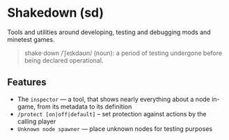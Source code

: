 # Shakedown (sd)
Tools and utilities around developing, testing and debugging mods and minetest games.

> shake·down /ˈʃeɪkdaʊn/ (noun): a period of testing undergone before being declared operational.

## Features
* The `inspector` — a tool, that shows nearly everything about a node in-game, from its metadata to its definition
* `/protect [on|off|default]` – set protection against actions by the calling player
* `Unknown node spawner` — place unknown nodes for testing purposes
